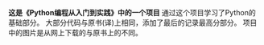 **这是《Python编程从入门到实践》中的一个项目**
通过这个项目学习了Python的基础部分。
大部分代码与原书(译)上相同，添加了最后的记录最高分部分。
项目中的图片是从网上下载的与原书上的不同。
